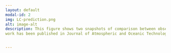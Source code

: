 ```yaml
---
layout: default
modal-id: 2
img: LC-prediction.png
alt: image-alt
description: This figure shows two snapshots of comparison between observed and predicted Loop Current (LC) status using Artifical Neural Networks(ANN). Black lines are 1000-m isobaths. Red areas are the LC and LC eddies. Green solid lines LC and LC eddy edges. Green dashed lines are the track of Tropical Storm Don during 27–30 July 2011. Generally, the ANN-based model can capture the LC variation and eddy shedding process 4 weeks ahead, and in some cases, 5 and 6 weeks ahead is possible. This
work has been published in Journal of Atmospheric and Oceanic Technology. More details can be found <a href="https://f9f29c09aba68b34e97f2e1e94ba641ecca20392.googledrive.com/host/0B8MXmF_zZc7KN2RWZWJKMEh1eEk/Publications/Zeng_etal_JAOT2015.pdf"> here </a>.


---
```


